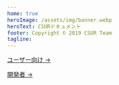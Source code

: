 ```yaml
---
home: true
heroImage: /assets/img/banner.webp
heroText: CSURドキュメント
footer: Copyright © 2019 CSUR Team
tagline:  
---
```


<p class="action"><a href="/ja/docs/guide/" class="nav-link action-button">ユーザー向け →</a></p>
<p class="action"><a href="/ja/docs/dev/" class="nav-link action-button">開発者 →</a></p>